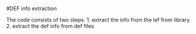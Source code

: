 #DEF info extraction

The code consists of two steps.
    1. extract the info from the lef from library
    2. extract the def info from def files
